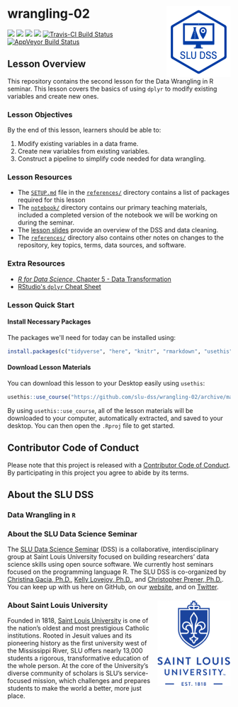 # wrangling-02 <img src="/img/logo.png" align="right" />
[![](https://img.shields.io/badge/seminar-data%20wrangling%20in%20r-brightgreen.svg)](https://github.com/slu-dss/wrangling-02/)
[![](https://img.shields.io/badge/lesson%20status-stable-brightgreen.svg)](https://github.com/slu-dss/wrangling-02/)
[![](https://img.shields.io/github/release/slu-dss/wrangling-02.svg?label=version)](https://github.com/slu-dss/wrangling-02/releases)
[![](https://img.shields.io/github/last-commit/slu-dss/wrangling-02.svg)](https://github.com/slu-dss/wrangling-02/commits/master)
[![Travis-CI Build Status](https://travis-ci.org/slu-dss/wrangling-02.svg?branch=master)](https://travis-ci.org/slu-dss/wrangling-02)
[![AppVeyor Build Status](https://ci.appveyor.com/api/projects/status/github/slu-dss/wrangling-02?branch=master&svg=true)](https://ci.appveyor.com/project/chris-prener/wrangling-02)

## Lesson Overview
This repository contains the second lesson for the Data Wrangling in R seminar. This lesson covers the basics of using `dplyr` to modify existing variables and create new ones.

### Lesson Objectives
By the end of this lesson, learners should be able to:

1. Modify existing variables in a data frame.
2. Create new variables from existing variables.
3. Construct a pipeline to simplify code needed for data wrangling.

### Lesson Resources
* The [`SETUP.md`](/references/SETUP.md) file in the [`references/`](/references) directory contains a list of packages required for this lesson
* The [`notebook/`](/notebook) directory contains our primary teaching materials, included a completed version of the notebook we will be working on during the seminar.
* The [lesson slides](https://slu-dss.github.io/wrangling-01/) provide an overview of the DSS and data cleaning.
* The [`references/`](/references) directory also contains other notes on changes to the repository, key topics, terms, data sources, and software.

### Extra Resources
* [*R for Data Science*, Chapter 5 - Data Transformation](https://r4ds.had.co.nz/transform.html)
* [RStudio's `dplyr` Cheat Sheet](https://www.rstudio.com/resources/cheatsheets/#dplyr)

### Lesson Quick Start
#### Install Necessary Packages
The packages we'll need for today can be installed using:

```r
install.packages(c("tidyverse", "here", "knitr", "rmarkdown", "usethis"))
```

#### Download Lesson Materials
You can download this lesson to your Desktop easily using `usethis`:

```r
usethis::use_course("https://github.com/slu-dss/wrangling-02/archive/master.zip")
```

By using `usethis::use_course`, all of the lesson materials will be downloaded to your computer, automatically extracted, and saved to your desktop. You can then open the `.Rproj` file to get started.

## Contributor Code of Conduct
Please note that this project is released with a [Contributor Code of Conduct](.github/CODE_OF_CONDUCT.md). By participating in this project you agree to abide by its terms.

## About the SLU DSS
### Data Wrangling in `R`

### About the SLU Data Science Seminar
The [SLU Data Science Seminar](https://slu-dss.githb.io) (DSS) is a collaborative, interdisciplinary group at Saint Louis University focused on building researchers’ data science skills using open source software. We currently host seminars focused on the programming language R. The SLU DSS is co-organized by [Christina Gacia, Ph.D.](mailto:christina.garcia@slu.edu), [Kelly Lovejoy, Ph.D.](mailto:kelly.lovejoy@slu.edu), and [Christopher Prener, Ph.D.](mailto:chris.prener@slu.edu}). You can keep up with us here on GitHub, on our [website](https://slu-dss.githb.io), and on [Twitter](https://twitter.com/SLUDSS).

### About Saint Louis University <img src="/img/sluLogo.png" align="right" />
Founded in 1818, [Saint Louis University](http://www.slu.edu) is one of the nation’s oldest and most prestigious Catholic institutions. Rooted in Jesuit values and its pioneering history as the first university west of the Mississippi River, SLU offers nearly 13,000 students a rigorous, transformative education of the whole person. At the core of the University’s diverse community of scholars is SLU’s service-focused mission, which challenges and prepares students to make the world a better, more just place.
